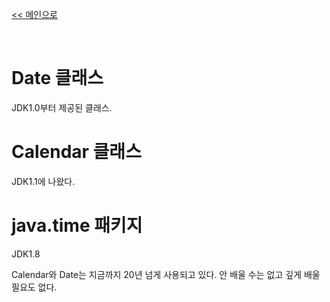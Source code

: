 [<< 메인으로](https://github.com/AtomicLiquors/Java_Wiki_Chb)

&nbsp;  

# Date 클래스
JDK1.0부터 제공된 클래스.

# Calendar 클래스
JDK1.1에 나왔다.

# java.time 패키지
JDK1.8

Calendar와 Date는 지금까지 20년 넘게 사용되고 있다.
안 배울 수는 없고 깊게 배울 필요도 없다.
